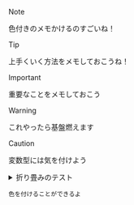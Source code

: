 > [!NOTE]
> 色付きのメモかけるのすごいね！

> [!TIP]
> 上手くいく方法をメモしておこうね！

> [!IMPORTANT]
> 重要なことをメモしておこう

> [!WARNING]
> これやったら基盤燃えます

> [!CAUTION]
> 変数型には気を付けよう

<details>

<summary> 折り畳みのテスト </summary>

### You can add a header

You can add text within a collapsed section. 

You can add an image or a code block, too.

```ruby
   puts "Hello World"
```

</details>

`色を付けることができるよ`
